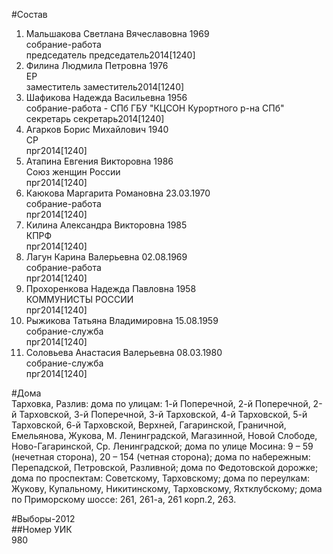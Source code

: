 #Состав  
1. Мальшакова Светлана Вячеславовна 1969  
    собрание-работа  
    председатель председатель2014[1240]  
2. Филина Людмила Петровна 1976  
    ЕР  
    заместитель заместитель2014[1240]  
3. Шафикова Надежда Васильевна 1956  
    собрание-работа - СПб ГБУ "КЦСОН Курортного р-на СПб"  
    секретарь секретарь2014[1240]  
4. Агарков Борис Михайлович 1940  
    СР  
    прг2014[1240]  
5. Атапина Евгения Викторовна 1986  
    Союз женщин России  
    прг2014[1240]  
6. Каюкова Маргарита Романовна 23.03.1970  
    собрание-работа  
    прг2014[1240]  
7. Килина Александра Викторовна 1985  
    КПРФ  
    прг2014[1240]  
8. Лагун Карина Валерьевна 02.08.1969  
    собрание-работа  
    прг2014[1240]  
9. Прохоренкова Надежда Павловна 1958  
    КОММУНИСТЫ РОССИИ  
    прг2014[1240]  
10. Рыжикова Татьяна Владимировна 15.08.1959  
    собрание-служба  
    прг2014[1240]  
11. Соловьева Анастасия Валерьевна 08.03.1980  
    собрание-служба  
    прг2014[1240]  
  
  
#Дома  
Тарховка, Разлив: дома по улицам: 1-й Поперечной, 2-й Поперечной, 2-й Тарховской, 3-й Поперечной, 3-й Тарховской, 4-й Тарховской, 5-й Тарховской, 6-й Тарховской, Верхней, Гагаринской, Граничной, Емельянова, Жукова, М. Ленинградской, Магазинной, Новой Слободе, Ново-Гагаринской, Ср. Ленинградской; дома по улице Мосина: 9 – 59 (нечетная сторона), 20 – 154 (четная сторона); дома по набережным: Перепадской, Петровской, Разливной; дома по Федотовской дорожке; дома по проспектам: Советскому, Тарховскому; дома по переулкам: Жукову, Купальному, Никитинскому, Тарховскому, Яхтклубскому; дома по Приморскому шоссе: 261, 261-а, 261 корп.2, 263.  
  
#Выборы-2012  
##Номер УИК  
980  
